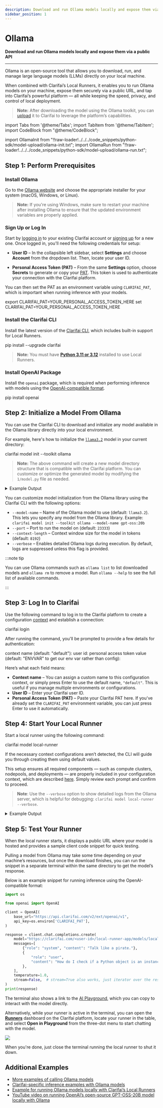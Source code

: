 ```yaml
---
description: Download and run Ollama models locally and expose them via a public API
sidebar_position: 1
---
```


# Ollama 

**Download and run Ollama models locally and expose them via a public API**
<hr />

Ollama is an open-source tool that allows you to download, run, and manage large language models (LLMs) directly on your local machine. 

When combined with Clarifai’s Local Runners, it enables you to run Ollama models on your machine, expose them securely via a public URL, and tap into Clarifai’s powerful platform — all while keeping the speed, privacy, and control of local deployment.

> **Note:** After downloading the model using the Ollama toolkit, you can [upload](https://docs.clarifai.com/compute/upload/#step-4-upload-the-model-to-clarifai) it to Clarifai to leverage the platform’s capabilities.

import Tabs from '@theme/Tabs';
import TabItem from '@theme/TabItem';
import CodeBlock from "@theme/CodeBlock";

import OllamaInit from "!!raw-loader!../../../code_snippets/python-sdk/model-upload/ollama-init.txt";
import OllamaRun from "!!raw-loader!../../../code_snippets/python-sdk/model-upload/ollama-run.txt";

## Step 1: Perform Prerequisites

### Install Ollama

Go to the [Ollama website](https://ollama.com/download) and choose the appropriate installer for your system (macOS, Windows, or Linux).

> **Note:** If you're using Windows, make sure to restart your machine after installing Ollama to ensure that the updated environment variables are properly applied.

### Sign Up or Log In

Start by [logging in](https://clarifai.com/login) to your existing Clarifai account or [signing up](https://clarifai.com/signup) for a new one. Once logged in, you'll need the following credentials for setup:

- **User ID** – In the collapsible left sidebar, select **Settings** and choose **Account** from the dropdown list. Then, locate your user ID.

- **Personal Access Token (PAT)** – From the same **Settings** option, choose **Secrets** to generate or copy your [PAT](https://docs.clarifai.com/control/authentication/pat). This token is used to authenticate your connection with the Clarifai platform.

You can then set the PAT as an environment variable using `CLARIFAI_PAT`, which is important when running inference with your models. 

<Tabs groupId="code">
<TabItem value="bash" label="Unix-Like Systems">
    <CodeBlock className="language-bash">export CLARIFAI_PAT=YOUR_PERSONAL_ACCESS_TOKEN_HERE</CodeBlock>
</TabItem>
<TabItem value="bash2" label="Windows">
    <CodeBlock className="language-bash">set CLARIFAI_PAT=YOUR_PERSONAL_ACCESS_TOKEN_HERE</CodeBlock>
</TabItem>
</Tabs>

### Install the Clarifai CLI

Install the latest version of the [Clarifai CLI](https://docs.clarifai.com/sdk/cli), which includes built-in support for Local Runners.

<Tabs groupId="code">
<TabItem value="bash" label="Bash">
    <CodeBlock className="language-bash">pip install --upgrade clarifai</CodeBlock>
</TabItem>
</Tabs>

> **Note:** You must have **[Python 3.11 or 3.12](https://docs.clarifai.com/resources/api-overview/python-sdk#python-requirements)**  installed to use Local Runners.

### Install OpenAI Package

Install the `openai` package, which is required when performing inference with models using the [OpenAI-compatible format](https://docs.clarifai.com/compute/inference/#predict-with-openai-compatible-format). 

<Tabs groupId="code">
<TabItem value="bash" label="Python">
    <CodeBlock className="language-bash"> pip install openai </CodeBlock>
</TabItem>
</Tabs>

## Step 2: Initialize a Model From Ollama

You can use the Clarifai CLI to download and initialize any model available in the Ollama library directly into your local environment.

For example, here's how to initialize the [`llama3.2`](https://ollama.com/library/llama3.2) model in your current directory:

<Tabs groupId="code">
<TabItem value="bash" label="CLI">
    <CodeBlock className="language-bash">clarifai model init --toolkit ollama</CodeBlock>
</TabItem>
</Tabs>

> **Note:** The above command will create a new model directory structure that is compatible with the Clarifai platform. You can customize or optimize the generated model by modifying the `1/model.py` file as needed.

<details>
  <summary>Example Output</summary>
    <CodeBlock className="language-text">{OllamaInit}</CodeBlock>
</details>

You can customize model initialization from the Ollama library using the Clarifai CLI with the following options:

- `--model-name` – Name of the Ollama model to use (default: `llama3.2`). This lets you specify any model from the Ollama library. Example: `clarifai model init --toolkit ollama --model-name gpt-oss:20b`
- `--port` – Port to run the model on (default: `23333`)
- `--context-length` – Context window size for the model in tokens (default: `8192`)
- `--verbose` – Enables detailed Ollama logs during execution. By default, logs are suppressed unless this flag is provided.


:::note tip

You can use Ollama commands such as `ollama list` to list downloaded models and `ollama rm` to remove a model. Run `ollama --help` to see the full list of available commands.

:::

## Step 3: Log In to Clarifai

Use the following command to log in to the Clarifai platform to create a configuration [context](README.mdx#step-2-create-a-context-optional) and establish a connection:

<Tabs groupId="code">
<TabItem value="bash" label="CLI">
    <CodeBlock className="language-bash">clarifai login</CodeBlock>
</TabItem>
</Tabs>

After running the command, you'll be prompted to provide a few details for authentication:

<Tabs groupId="code">
<TabItem value="bash" label="CLI">

<CodeBlock className="language-bash"> 
context name (default: "default"): 
user id:
personal access token value (default: "ENVVAR" to get our env var rather than config):
</CodeBlock>
</TabItem>
</Tabs>

Here’s what each field means:

* **Context name** – You can assign a custom name to this configuration context, or simply press Enter to use the default name, `"default"`. This is useful if you manage multiple environments or configurations.
* **User ID** – Enter your Clarifai user ID.
* **Personal Access Token (PAT)** – Paste your Clarifai PAT here. If you've already set the `CLARIFAI_PAT` environment variable, you can just press Enter to use it automatically.

## Step 4: Start Your Local Runner

Start a local runner using the following command:

<Tabs groupId="code">
<TabItem value="bash" label="CLI">
    <CodeBlock className="language-bash">clarifai model local-runner</CodeBlock>
</TabItem>
</Tabs>

If the necessary context configurations aren’t detected, the CLI will guide you through creating them using default values.

This setup ensures all required components — such as compute clusters, nodepools, and deployments — are properly included in your configuration context, which are described [here](README.mdx#step-2-create-a-context-optional). Simply review each prompt and confirm to proceed.

> **Note**: Use the `--verbose` option to show detailed logs from the Ollama server, which is helpful for debugging: `clarifai model local-runner --verbose`.

<details>
  <summary>Example Output</summary>
    <CodeBlock className="language-text">{OllamaRun}</CodeBlock>
</details>

## Step 5: Test Your Runner

When the local runner starts, it displays a public URL where your model is hosted and provides a sample client code snippet for quick testing. 

Pulling a model from Ollama may take some time depending on your machine’s resources, but once the download finishes, you can run the snippet in a separate terminal within the same directory to get the model’s response.

Below is an example snippet for running inference using the OpenAI-compatible format:

<Tabs groupId="code">
<TabItem value="python" label="Python">

```python
import os

from openai import OpenAI

client = OpenAI(
    base_url="https://api.clarifai.com/v2/ext/openai/v1",
    api_key=os.environ['CLARIFAI_PAT'],
)

response = client.chat.completions.create(
    model="https://clarifai.com/<user-id>/local-runner-app/models/local-runner-model",
    messages=[
        {"role": "system", "content": "Talk like a pirate."},
        {
            "role": "user",
            "content": "How do I check if a Python object is an instance of a class?",
        },
    ],
    temperature=1.0,
    stream=False,  # stream=True also works, just iterator over the response
)
print(response)
```
</TabItem>
</Tabs>

The terminal also shows a link to the [AI Playground](https://docs.clarifai.com/getting-started/quickstart-playground), which you can copy to interact with the model directly.

Alternatively, while your runner is active in the terminal, you can open the **[Runners](https://clarifai.com/compute/runners)** dashboard on the Clarifai platform, locate your runner in the table, and select **Open in Playground** from the three-dot menu to start chatting with the model.

![](/img/others/runners-dashboard-ollama.png)

When you're done, just close the terminal running the local runner to shut it down.

## Additional Examples

*  [More examples of calling Ollama models](https://github.com/ollama/ollama-python/tree/main/examples)
*  [Clarifai-specific inference examples with Ollama models](https://docs.clarifai.com/compute/inference/clarifai/api)
* [Example for running Ollama models locally with Clarifai’s Local Runners](https://github.com/Clarifai/runners-examples/tree/main/local-runners/ollama-model-upload)
* [YouTube video on running OpenAI’s open-source GPT-OSS-20B model locally with Ollama](https://www.youtube.com/watch?v=TfS2p8LZYBE)
